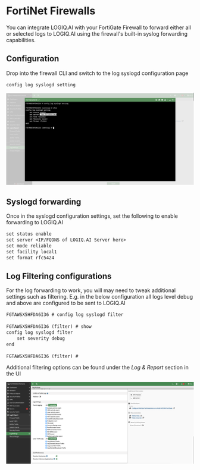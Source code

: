 # FortiNet Firewalls

You can integrate LOGIQ.AI with your FortiGate Firewall to forward either all or selected logs to LOGIQ.AI using the firewall's built-in syslog forwarding capabilities.&#x20;

## Configuration

Drop into the firewall CLI and switch to the log syslogd configuration page

```
config log syslogd setting
```

![Fortigate Firewall configuration](<../.gitbook/assets/Screen Shot 2022-05-30 at 11.02.18 AM.png>)

## Syslogd forwarding

Once in the syslogd configuration settings, set the following to enable forwarding to LOGIQ.AI

```
set status enable
set server <IP/FQDNS of LOGIQ.AI Server here>
set mode reliable
set facility local1
set format rfc5424
```

## Log Filtering configurations

For the log forwarding to work,  you will may need to tweak additional settings such as filtering. E.g. in the below configuration all logs level debug and above are configured to be sent to LOGIQ.AI

```
FGTAWSX5HFDA6I36 # config log syslogd filter

FGTAWSX5HFDA6I36 (filter) # show
config log syslogd filter
    set severity debug
end

FGTAWSX5HFDA6I36 (filter) # 
```

Additional filtering options can be found under the _Log & Report_ section in the UI

![](<../.gitbook/assets/Screen Shot 2022-05-30 at 11.12.11 AM.png>)
